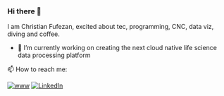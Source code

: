 ### Hi there 👋

I am Christian Fufezan, excited about tec, programming, CNC, data viz, diving and coffee. 

- 🔭 I’m currently working on creating the next cloud native life science data processing platform

📫 How to reach me:

[![www](https://img.shields.io/endpoint?url=https://raw.githubusercontent.com/fu/fu/main/shields.io.endpoints/www.json)](https://fufezan.net) [![LinkedIn](https://img.shields.io/endpoint?url=https://raw.githubusercontent.com/fu/fu/main/shields.io.endpoints/linkedin.json)](https://www.linkedin.com/in/christian-fufezan-78011235)<!-- [![GoogleScholar](https://img.shields.io/endpoint?url=https://raw.githubusercontent.com/fu/fu/main/shields.io.endpoints/google_scholar.json)](https://scholar.google.com/citations?user=8pjgj3wAAAAJ&hl=en) -->



<!--
**fu/fu** is a ✨ _special_ ✨ repository because its `README.md` (this file) appears on your GitHub profile.

Here are some ideas to get you started:

- 🔭 I’m currently working on ...
- 🌱 I’m currently learning ...
- 👯 I’m looking to collaborate on ...
- 🤔 I’m looking for help with ...
- 💬 Ask me about ...
- 📫 How to reach me: ...
- 😄 Pronouns: ...
- ⚡ Fun fact: ...
-->
